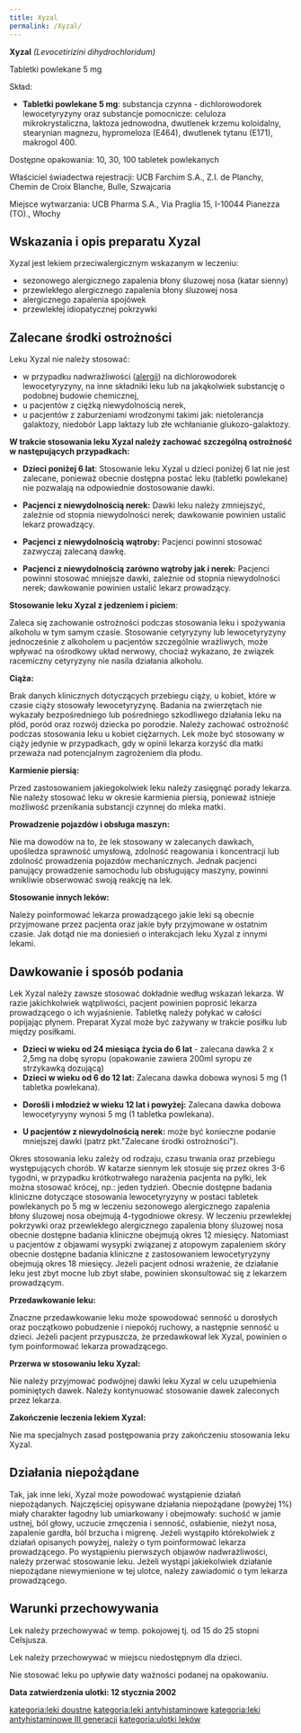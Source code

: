 ```yaml
---
title: Xyzal
permalink: /Xyzal/
---
```


**Xyzal**
*(Levocetirizini dihydrochloridum)*

Tabletki powlekane 5 mg

Skład:

-   **Tabletki powlekane 5 mg**: substancja czynna - dichlorowodorek lewocetyryzyny oraz substancje pomocnicze: celuloza mikrokrystaliczna, laktoza jednowodna, dwutlenek krzemu koloidalny, stearynian magnezu, hypromeloza (E464), dwutlenek tytanu (E171), makrogol 400.

Dostępne opakowania: 10, 30, 100 tabletek powlekanych

Właściciel świadectwa rejestracji: UCB Farchim S.A., Z.I. de Planchy, Chemin de Croix Blanche, Bulle, Szwajcaria

Miejsce wytwarzania: UCB Pharma S.A., Via Praglia 15, I-10044 Pianezza (TO)., Włochy

Wskazania i opis preparatu Xyzal
--------------------------------

Xyzal jest lekiem przeciwalergicznym wskazanym w leczeniu:

-   sezonowego alergicznego zapalenia błony śluzowej nosa (katar sienny)
-   przewlekłego alergicznego zapalenia błony śluzowej nosa
-   alergicznego zapalenia spojówek
-   przewlekłej idiopatycznej pokrzywki

Zalecane środki ostrożności
---------------------------

Leku Xyzal nie należy stosować:

-   w przypadku nadwrażliwości ([alergii](/alergia "wikilink")) na dichlorowodorek lewocetyryzyny, na inne składniki leku lub na jakąkolwiek substancję o podobnej budowie chemicznej,
-   u pacjentów z ciężką niewydolnością nerek,
-   u pacjentów z zaburzeniami wrodzonymi takimi jak: nietolerancja galaktozy, niedobór Lapp laktazy lub złe wchłanianie glukozo-galaktozy.

**W trakcie stosowania leku Xyzal należy zachować szczególną ostrożność w następujących przypadkach:**

-   **Dzieci poniżej 6 lat**: Stosowanie leku Xyzal u dzieci poniżej 6 lat nie jest zalecane, ponieważ obecnie dostępna postać leku (tabletki powlekane) nie pozwalają na odpowiednie dostosowanie dawki.

<!-- -->

-   **Pacjenci z niewydolnością nerek:** Dawki leku należy zmniejszyć, zależnie od stopnia niewydolności nerek; dawkowanie powinien ustalić lekarz prowadzący.

<!-- -->

-   **Pacjenci z niewydolnością wątroby:** Pacjenci powinni stosować zazwyczaj zalecaną dawkę.

<!-- -->

-   **Pacjenci z niewydolnością zarówno wątroby jak i nerek:** Pacjenci powinni stosować mniejsze dawki, zależnie od stopnia niewydolności nerek; dawkowanie powinien ustalić lekarz prowadzący.

**Stosowanie leku Xyzal z jedzeniem i piciem**:

Zaleca się zachowanie ostrożności podczas stosowania leku i spożywania alkoholu w tym samym czasie. Stosowanie cetyryzyny lub lewocetyryzyny jednocześnie z alkoholem u pacjentów szczególnie wrażliwych, może wpływać na ośrodkowy układ nerwowy, chociaż wykazano, że związek racemiczny cetyryzyny nie nasila działania alkoholu.

**Ciąża:**

Brak danych klinicznych dotyczących przebiegu ciąży, u kobiet, które w czasie ciąży stosowały lewocetyryzynę. Badania na zwierzętach nie wykazały bezpośredniego lub pośredniego szkodliwego działania leku na płód, poród oraz rozwój dziecka po porodzie. Należy zachować ostrożność podczas stosowania leku u kobiet ciężarnych. Lek może być stosowany w ciąży jedynie w przypadkach, gdy w opinii lekarza korzyść dla matki przeważa nad potencjalnym zagrożeniem dla płodu.

**Karmienie piersią:**

Przed zastosowaniem jakiegokolwiek leku należy zasięgnąć porady lekarza. Nie należy stosować leku w okresie karmienia piersią, ponieważ istnieje możliwość przenikania substancji czynnej do mleka matki.

**Prowadzenie pojazdów i obsługa maszyn:**

Nie ma dowodów na to, że lek stosowany w zalecanych dawkach, upośledza sprawność umysłową, zdolność reagowania i koncentracji lub zdolność prowadzenia pojazdów mechanicznych. Jednak pacjenci panujący prowadzenie samochodu lub obsługujący maszyny, powinni wnikliwie obserwować swoją reakcję na lek.

**Stosowanie innych leków:**

Należy poinformować lekarza prowadzącego jakie leki są obecnie przyjmowane przez pacjenta oraz jakie były przyjmowane w ostatnim czasie. Jak dotąd nie ma doniesień o interakcjach leku Xyzal z innymi lekami.

Dawkowanie i sposób podania
---------------------------

Lek Xyzal należy zawsze stosować dokładnie według wskazań lekarza. W razie jakichkolwiek wątpliwości, pacjent powinien poprosić lekarza prowadzącego o ich wyjaśnienie. Tabletkę należy połykać w całości popijając płynem. Preparat Xyzal może być zażywany w trakcie posiłku lub między posiłkami.

-   **Dzieci w wieku od 24 miesiąca życia do 6 lat** - zalecana dawka 2 x 2,5mg na dobę syropu (opakowanie zawiera 200ml syropu ze strzykawką dozującą)
-   **Dzieci w wieku od 6 do 12 lat:** Zalecana dawka dobowa wynosi 5 mg (1 tabletka powlekana).

<!-- -->

-   **Dorośli i młodzież w wieku 12 lat i powyżej:** Zalecana dawka dobowa lewocetyryyny wynosi 5 mg (1 tabletka powlekana).

<!-- -->

-   **U pacjentów z niewydolnością nerek:** może być konieczne podanie mniejszej dawki (patrz pkt."Zalecane środki ostrożności").

Okres stosowania leku zależy od rodzaju, czasu trwania oraz przebiegu występujących chorób. W katarze siennym lek stosuje się przez okres 3-6 tygodni, w przypadku krótkotrwałego narażenia pacjenta na pyłki, lek można stosować krócej, np.: jeden tydzień. Obecnie dostępne badania kliniczne dotyczące stosowania lewocetyryzyny w postaci tabletek powlekanych po 5 mg w leczeniu sezonowego alergicznego zapalenia błony śluzowej nosa obejmują 4-tygodniowe okresy. W leczeniu przewlekłej pokrzywki oraz przewlekłego alergicznego zapalenia błony śluzowej nosa obecnie dostępne badania kliniczne obejmują okres 12 miesięcy. Natomiast u pacjentów z objawami wysypki związanej z atopowym zapaleniem skóry obecnie dostępne badania kliniczne z zastosowaniem lewocetyryzyny obejmują okres 18 miesięcy. Jeżeli pacjent odnosi wrażenie, że działanie leku jest zbyt mocne lub zbyt słabe, powinien skonsultować się z lekarzem prowadzącym.

**Przedawkowanie leku:**

Znaczne przedawkowanie leku może spowodować senność u dorosłych oraz początkowo pobudzenie i niepokój ruchowy, a następnie senność u dzieci. Jeżeli pacjent przypuszcza, że przedawkował lek Xyzal, powinien o tym poinformować lekarza prowadzącego.

**Przerwa w stosowaniu leku Xyzal:**

Nie należy przyjmować podwójnej dawki leku Xyzal w celu uzupełnienia pominiętych dawek. Należy kontynuować stosowanie dawek zaleconych przez lekarza.

**Zakończenie leczenia lekiem Xyzal:**

Nie ma specjalnych zasad postępowania przy zakończeniu stosowania leku Xyzal.

Działania niepożądane
---------------------

Tak, jak inne leki, Xyzal może powodować wystąpienie działań niepożądanych. Najczęściej opisywane działania niepożądane (powyżej 1%) miały charakter łagodny lub umiarkowany i obejmowały: suchość w jamie ustnej, ból głowy, uczucie zmęczenia i senność, osłabienie, nieżyt nosa, zapalenie gardła, ból brzucha i migrenę. Jeżeli wystąpiło którekolwiek z działań opisanych powyżej, należy o tym poinformować lekarza prowadzącego. Po wystąpieniu pierwszych objawów nadwrażliwości, należy przerwać stosowanie leku. Jeżeli wystąpi jakiekolwiek działanie niepożądane niewymienione w tej ulotce, należy zawiadomić o tym lekarza prowadzącego.

Warunki przechowywania
----------------------

Lek należy przechowywać w temp. pokojowej tj. od 15 do 25 stopni Celsjusza.

Lek należy przechowywać w miejscu niedostępnym dla dzieci.

Nie stosować leku po upływie daty ważności podanej na opakowaniu.

**Data zatwierdzenia ulotki: 12 stycznia 2002**

[kategoria:leki doustne](/kategoria:leki_doustne "wikilink") [kategoria:leki antyhistaminowe](/kategoria:leki_antyhistaminowe "wikilink") [kategoria:leki antyhistaminowe III generacji](/kategoria:leki_antyhistaminowe_III_generacji "wikilink") [kategoria:ulotki leków](/kategoria:ulotki_leków "wikilink")